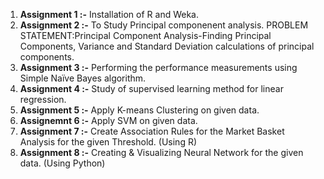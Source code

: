 1)  **Assignment 1 :-** Installation of R and Weka.
2)  **Assignment 2 :-** To Study Principal componenent analysis. PROBLEM STATEMENT:Principal Component Analysis-Finding Principal Components, Variance and Standard Deviation calculations of principal components.
3)  **Assignment 3 :-** Performing the performance measurements using Simple Naïve Bayes algorithm.
4)  **Assignment 4 :-** Study of supervised learning method for linear regression.
5)  **Assignment 5 :-** Apply K-means Clustering on given data.
6)  **Assignemnt 6 :-** Apply SVM on given data.
7)  **Assignment 7 :-** Create Association Rules for the Market Basket Analysis for the given Threshold. (Using R)
8)  **Assignment 8 :-** Creating & Visualizing Neural Network for the given data. (Using Python)
